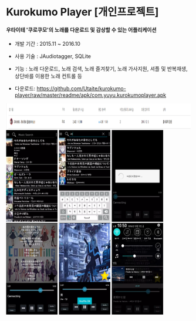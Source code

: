 Kurokumo Player [개인프로젝트]
=
#### 우타이테 '쿠로쿠모'의 노래를 다운로드 및 감상할 수 있는 어플리케이션

- 개발 기간 : 2015.11 ~ 2016.10

- 사용 기술 : JAudiotagger, SQLite

- 기능 : 노래 다운로드, 노래 검색, 노래 즐겨찾기, 노래 가사지원, 셔플 및 반복재생, 상단바를 이용한 노래 컨트롤 등

- 다운로드: https://github.com/Utaite/kurokumo-player/raw/master/readme/apk/com.yuyu.kurokumoplayer.apk


<img width="1000" height="70" src="/readme/image/kurokumo-player-ps.png"/>

<div>
<img width="140" height="250" src="/readme/image/kurokumo-player-1.png"/>
<img width="140" height="250" src="/readme/image/kurokumo-player-2.png"/>
<img width="140" height="250" src="/readme/image/kurokumo-player-3.png"/>
<img width="140" height="250" src="/readme/image/kurokumo-player-4.png"/>
<img width="140" height="250" src="/readme/image/kurokumo-player-5.png"/>
<img width="140" height="250" src="/readme/image/kurokumo-player-6.png"/>
</div>
